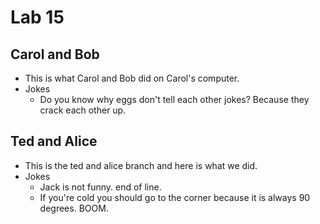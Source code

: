# Lab 15

## Carol and Bob
* This is what Carol and Bob did on Carol's computer.
* Jokes
  * Do you know why eggs don't tell each other jokes? Because they crack each other up.

## Ted and Alice
* This is the ted and alice branch and here is what we did.
* Jokes
  * Jack is not funny. end of line.
  * If you're cold you should go to the corner because it is always 90 degrees. BOOM.
